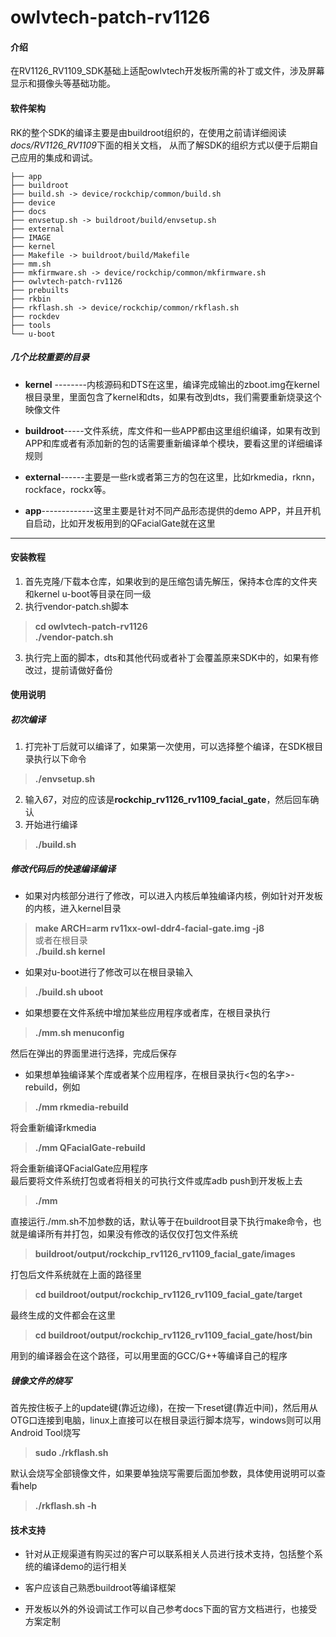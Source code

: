 # owlvtech-patch-rv1126

#### 介绍
在RV1126_RV1109_SDK基础上适配owlvtech开发板所需的补丁或文件，涉及屏幕显示和摄像头等基础功能。

#### 软件架构
RK的整个SDK的编译主要是由buildroot组织的，在使用之前请详细阅读*docs/RV1126_RV1109*下面的相关文档，
从而了解SDK的组织方式以便于后期自己应用的集成和调试。

    ├── app
    ├── buildroot
    ├── build.sh -> device/rockchip/common/build.sh
    ├── device
    ├── docs
    ├── envsetup.sh -> buildroot/build/envsetup.sh
    ├── external
    ├── IMAGE
    ├── kernel
    ├── Makefile -> buildroot/build/Makefile
    ├── mm.sh
    ├── mkfirmware.sh -> device/rockchip/common/mkfirmware.sh
    ├── owlvtech-patch-rv1126
    ├── prebuilts
    ├── rkbin
    ├── rkflash.sh -> device/rockchip/common/rkflash.sh
    ├── rockdev
    ├── tools
    └── u-boot

##### 几个比较重要的目录

- **kernel** --------内核源码和DTS在这里，编译完成输出的zboot.img在kernel根目录里，里面包含了kernel和dts，如果有改到dts，我们需要重新烧录这个映像文件


- **buildroot**-----文件系统，库文件和一些APP都由这里组织编译，如果有改到APP和库或者有添加新的包的话需要重新编译单个模块，要看这里的详细编译规则


- **external**------主要是一些rk或者第三方的包在这里，比如rkmedia，rknn，rockface，rockx等。


- **app**-------------这里主要是针对不同产品形态提供的demo APP，并且开机自启动，比如开发板用到的QFacialGate就在这里

----------

#### 安装教程

1.  首先克隆/下载本仓库，如果收到的是压缩包请先解压，保持本仓库的文件夹和kernel u-boot等目录在同一级
2.  执行vendor-patch.sh脚本

> **cd owlvtech-patch-rv1126**  
> **./vendor-patch.sh**

3.  执行完上面的脚本，dts和其他代码或者补丁会覆盖原来SDK中的，如果有修改过，提前请做好备份

#### 使用说明
##### 初次编译
1.  打完补丁后就可以编译了，如果第一次使用，可以选择整个编译，在SDK根目录执行以下命令

> **./envsetup.sh**

2. 输入67，对应的应该是**rockchip\_rv1126\_rv1109\_facial\_gate**，然后回车确认
3. 开始进行编译

> **./build.sh**


##### 修改代码后的快速编译编译
- 如果对内核部分进行了修改，可以进入内核后单独编译内核，例如针对开发板的内核，进入kernel目录
> **make ARCH=arm rv11xx-owl-ddr4-facial-gate.img -j8**  
或者在根目录  
**./build.sh kernel**

- 如果对u-boot进行了修改可以在根目录输入
> **./build.sh uboot**

- 如果想要在文件系统中增加某些应用程序或者库，在根目录执行
> **./mm.sh menuconfig**

然后在弹出的界面里进行选择，完成后保存

- 如果想单独编译某个库或者某个应用程序，在根目录执行<包的名字>-rebuild，例如
> **./mm rkmedia\-rebuild**

将会重新编译rkmedia

> **./mm QFacialGate\-rebuild**

将会重新编译QFacialGate应用程序  
最后要将文件系统打包或者将相关的可执行文件或库adb push到开发板上去

> **./mm**

直接运行./mm.sh不加参数的话，默认等于在buildroot目录下执行make命令，也就是编译所有并打包，如果没有修改的话仅仅打包文件系统

> **buildroot/output/rockchip\_rv1126\_rv1109\_facial\_gate/images**

打包后文件系统就在上面的路径里

> **cd buildroot/output/rockchip\_rv1126\_rv1109\_facial\_gate/target**

最终生成的文件都会在这里

> **cd buildroot/output/rockchip\_rv1126\_rv1109_facial\_gate/host/bin**

用到的编译器会在这个路径，可以用里面的GCC/G++等编译自己的程序

##### 镜像文件的烧写

首先按住板子上的update键(靠近边缘)，在按一下reset键(靠近中间)，然后用从OTG口连接到电脑，linux上直接可以在根目录运行脚本烧写，windows则可以用Android Tool烧写

> **sudo ./rkflash.sh**

默认会烧写全部镜像文件，如果要单独烧写需要后面加参数，具体使用说明可以查看help

> **./rkflash.sh -h**


#### 技术支持



- 针对从正规渠道有购买过的客户可以联系相关人员进行技术支持，包括整个系统的编译demo的运行相关

- 客户应该自己熟悉buildroot等编译框架

- 开发板以外的外设调试工作可以自己参考docs下面的官方文档进行，也接受方案定制 